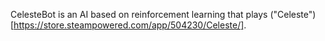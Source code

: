 CelesteBot is an AI based on reinforcement learning that plays ("Celeste")[https://store.steampowered.com/app/504230/Celeste/].